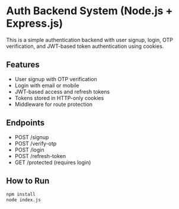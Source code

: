 # Auth Backend System (Node.js + Express.js)

This is a simple authentication backend with user signup, login, OTP verification, and JWT-based token authentication using cookies.

## Features
- User signup with OTP verification
- Login with email or mobile
- JWT-based access and refresh tokens
- Tokens stored in HTTP-only cookies
- Middleware for route protection

## Endpoints

- POST /signup
- POST /verify-otp
- POST /login
- POST /refresh-token
- GET /protected (requires login)

## How to Run

```bash
npm install
node index.js
